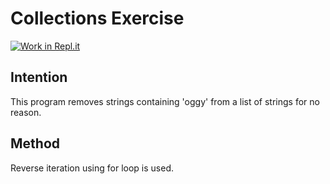 # Collections Exercise

[![Work in Repl.it](https://classroom.github.com/assets/work-in-replit-14baed9a392b3a25080506f3b7b6d57f295ec2978f6f33ec97e36a161684cbe9.svg)](https://classroom.github.com/online_ide?assignment_repo_id=2971215&assignment_repo_type=AssignmentRepo)

## Intention

This program removes strings containing 'oggy' from a list of strings for no reason.

## Method

Reverse iteration using for loop is used.
